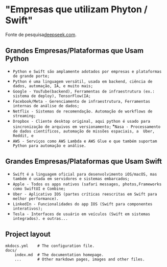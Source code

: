 # "Empresas que utilizam Phyton / Swift"

Fonte de pesquisa[deepseek.com](https://chat.deepseek.com).

## Grandes Empresas/Plataformas que Usam Python

* `Python e Swift são amplamente adotados por empresas e plataformas de grande porte;`
* `Python é uma linguagem versátil, usada em backend, ciência de dados, automação, IA, e muito mais;`
* `Google - YouTube(backend), Ferramentas de infraestrutura (ex.: sistema de deploy), TensorFlow(IA;`
* `Facebook/Meta - Gerenciamento de infraestrutura, Ferramentas internas de análise de dados;`
* `Netflix - Sistemas de recomendação. Automação de workflows de streaming;`
* `Dropbox - Cliente desktop original, aqui python é usado para sincronização de arquivos em versionamento;`
*`Nasa - Processamento de dados científicos, automação de missões espaciais, a  Uber, Reddit, e`
* `AWS - Serviços como AWS Lambda e AWS Glue e que também suportam Python para automação e análise.`

## Grandes Empresas/Plataformas que Usam Swift

* `Swift é a linguagem oficial para desenvolvimento iOS/macOS, mas também é usada em servidores e sistemas embarcados;`
* `Apple - Todos os apps nativos (safari messages, photos,Frameworks como SwiftUI e Combine;`
* `Uber - Aplicativo IOS (partes críticas reescritas em Swift para melhor performance).`
* `LinkedIn - Funcionalidades do app IOS (Swift para componentes interativos);`
* `Tesla - Interfaces de usuário em veículos (Swift em sistemas integrados). e outras...`

## Project layout

    mkdocs.yml    # The configuration file.
    docs/
        index.md  # The documentation homepage.
        ...       # Other markdown pages, images and other files.

